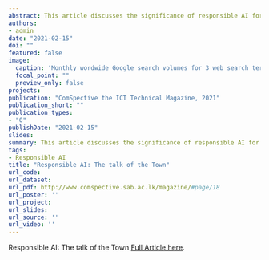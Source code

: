 ```yaml
---
abstract: This article discusses the significance of responsible AI for the protection of humanity in an exceedingly unpredictable future. 
authors:
- admin
date: "2021-02-15"
doi: ""
featured: false
image:
  caption: 'Monthly wordwide Google search volumes for 3 web search terms under all categories, retrieved from Google Trends, December 25, 2020.'
  focal_point: ""
  preview_only: false
projects:
publication: "ComSpective the ICT Technical Magazine, 2021"
publication_short: ""
publication_types:
- "0"
publishDate: "2021-02-15"
slides: 
summary: This article discusses the significance of responsible AI for the protection of humanity in an exceedingly unpredictable future. 
tags:
- Responsible AI
title: "Responsible AI: The talk of the Town" 
url_code: 
url_dataset: 
url_pdf: http://www.comspective.sab.ac.lk/magazine/#page/18
url_poster: ''
url_project: 
url_slides: 
url_source: ''
url_video: ''
---
```

Responsible AI: The talk of the Town [Full Article here](http://www.comspective.sab.ac.lk/magazine/#page/18).
